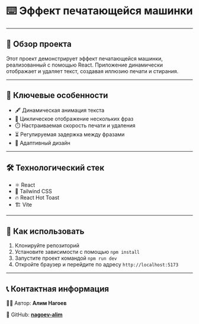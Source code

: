 # ⌨️ Эффект печатающейся машинки

---

## 📝 Обзор проекта

Этот проект демонстрирует эффект печатающейся машинки, реализованный с помощью React. Приложение динамически отображает и удаляет текст, создавая иллюзию печати и стирания.

---

## 🌟 Ключевые особенности

- 🖋️ Динамическая анимация текста
- 🔄 Циклическое отображение нескольких фраз
- ⏱️ Настраиваемая скорость печати и удаления
- ⏳ Регулируемая задержка между фразами
- 📱 Адаптивный дизайн

---

## 🛠️ Технологический стек

- ⚛️ React
- 🎨 Tailwind CSS
- 🔥 React Hot Toast
- 🏗️ Vite

---

## 🚀 Как использовать

1. Клонируйте репозиторий
2. Установите зависимости с помощью `npm install`
3. Запустите проект командой `npm run dev`
4. Откройте браузер и перейдите по адресу `http://localhost:5173`

---

## 📞 Контактная информация

👨‍💻 Автор: **Алим Нагоев**

🐙 GitHub: **[nagoev-alim](https://github.com/nagoev-alim)**
